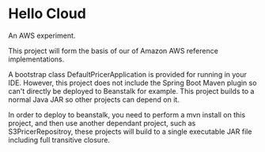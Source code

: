 # Hello Cloud
An AWS experiment.

This project will form the basis of our of Amazon AWS reference implementations.

A bootstrap class DefaultPricerApplication is provided for running in your IDE. However, this 
project does not include the Spring Boot Maven plugin so can't directly be deployed to Beanstalk for example.
This project builds to a normal Java JAR so other projects can depend on it.

In order to deploy to beanstalk, you need to perform a mvn install on this project, and then use 
another dependant project, such as S3PricerRepositroy, these projects will build to a single 
executable JAR file including full transitive closure.
